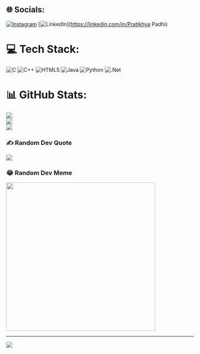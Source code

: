
## 🌐 Socials:
[![Instagram](https://img.shields.io/badge/Instagram-%23E4405F.svg?logo=Instagram&logoColor=white)](https://instagram.com/pratikhyapadhi011) [![LinkedIn](https://img.shields.io/badge/LinkedIn-%230077B5.svg?logo=linkedin&logoColor=white)](https://linkedin.com/in/Pratikhya Padhi) 

# 💻 Tech Stack:
![C](https://img.shields.io/badge/c-%2300599C.svg?style=for-the-badge&logo=c&logoColor=white) ![C++](https://img.shields.io/badge/c++-%2300599C.svg?style=for-the-badge&logo=c%2B%2B&logoColor=white) ![HTML5](https://img.shields.io/badge/html5-%23E34F26.svg?style=for-the-badge&logo=html5&logoColor=white) ![Java](https://img.shields.io/badge/java-%23ED8B00.svg?style=for-the-badge&logo=openjdk&logoColor=white) ![Python](https://img.shields.io/badge/python-3670A0?style=for-the-badge&logo=python&logoColor=ffdd54) ![.Net](https://img.shields.io/badge/.NET-5C2D91?style=for-the-badge&logo=.net&logoColor=white)
# 📊 GitHub Stats:
![](https://github-readme-stats.vercel.app/api?username=pratikhya48&theme=dark&hide_border=false&include_all_commits=true&count_private=true)<br/>
![](https://github-readme-streak-stats.herokuapp.com/?user=pratikhya48&theme=dark&hide_border=false)<br/>
![](https://github-readme-stats.vercel.app/api/top-langs/?username=pratikhya48&theme=dark&hide_border=false&include_all_commits=true&count_private=true&layout=compact)

### ✍️ Random Dev Quote
![](https://quotes-github-readme.vercel.app/api?type=vetical&theme=radical)

### 😂 Random Dev Meme
<img src='https://randommeme-five.vercel.app/' style="height: 400px;"/>

---
[![](https://visitcount.itsvg.in/api?id=pratikhya48&icon=0&color=0)](https://visitcount.itsvg.in)

<!-- Proudly created with GPRM ( https://gprm.itsvg.in ) -->
